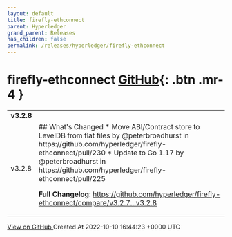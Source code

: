 ```yaml
---
layout: default
title: firefly-ethconnect
parent: Hyperledger
grand_parent: Releases
has_children: false
permalink: /releases/hyperledger/firefly-ethconnect
---
```


# firefly-ethconnect <span class="fs-3 right-align">[GitHub](https://github.com/hyperledger/firefly-ethconnect){: .btn .mr-4 }</span>


<div>
    <table>
        <tr>
            <td colspan="2">
                <b>
                    v3.2.8
                </b>
            </td>
        </tr>
        <tr>
            <td>
                <span class="chip">
                    v3.2.8
                </span>
            </td>
            <td>
                ## What's Changed
* Move ABI/Contract store to LevelDB from flat files by @peterbroadhurst in https://github.com/hyperledger/firefly-ethconnect/pull/230
* Update to Go 1.17 by @peterbroadhurst in https://github.com/hyperledger/firefly-ethconnect/pull/225


**Full Changelog**: https://github.com/hyperledger/firefly-ethconnect/compare/v3.2.7...v3.2.8
            </td>
        </tr>
    </table>
    <a href="https://github.com/hyperledger/firefly-ethconnect/releases/tag/v3.2.8" class=".btn">
        View on GitHub
    </a>
    <span class="right-align">
        Created At 2022-10-10 16:44:23 +0000 UTC
    </span>
</div>

